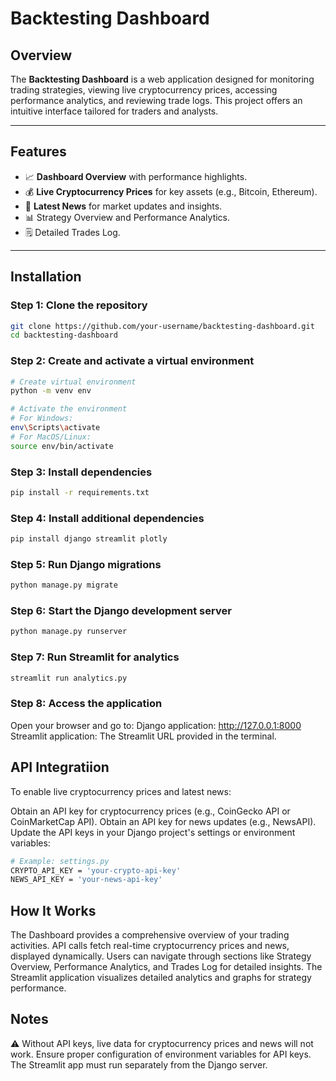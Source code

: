 # Backtesting Dashboard

## Overview
The **Backtesting Dashboard** is a web application designed for monitoring trading strategies, viewing live cryptocurrency prices, accessing performance analytics, and reviewing trade logs. This project offers an intuitive interface tailored for traders and analysts.

---

## Features
- 📈 **Dashboard Overview** with performance highlights.
- 💰 **Live Cryptocurrency Prices** for key assets (e.g., Bitcoin, Ethereum).
- 📰 **Latest News** for market updates and insights.
- 📊 Strategy Overview and Performance Analytics.
- 🗒️ Detailed Trades Log.

---

## Installation

### Step 1: Clone the repository
```bash
git clone https://github.com/your-username/backtesting-dashboard.git
cd backtesting-dashboard
```
### Step 2: Create and activate a virtual environment
```bash
# Create virtual environment
python -m venv env

# Activate the environment
# For Windows:
env\Scripts\activate
# For MacOS/Linux:
source env/bin/activate
```
### Step 3: Install dependencies
```bash
pip install -r requirements.txt
```
### Step 4: Install additional dependencies
```bash
pip install django streamlit plotly
```
### Step 5: Run Django migrations
```bash
python manage.py migrate
```
### Step 6: Start the Django development server
```bash
python manage.py runserver
```
### Step 7: Run Streamlit for analytics
```bash
streamlit run analytics.py
```
### Step 8: Access the application
Open your browser and go to:
Django application: http://127.0.0.1:8000
Streamlit application: The Streamlit URL provided in the terminal.

## API Integratiion
To enable live cryptocurrency prices and latest news:

Obtain an API key for cryptocurrency prices (e.g., CoinGecko API or CoinMarketCap API).
Obtain an API key for news updates (e.g., NewsAPI).
Update the API keys in your Django project's settings or environment variables:
```bash
# Example: settings.py
CRYPTO_API_KEY = 'your-crypto-api-key'
NEWS_API_KEY = 'your-news-api-key'
```


## How It Works
The Dashboard provides a comprehensive overview of your trading activities.
API calls fetch real-time cryptocurrency prices and news, displayed dynamically.
Users can navigate through sections like Strategy Overview, Performance Analytics, and Trades Log for detailed insights.
The Streamlit application visualizes detailed analytics and graphs for strategy performance.

## Notes
⚠️ Without API keys, live data for cryptocurrency prices and news will not work.
Ensure proper configuration of environment variables for API keys.
The Streamlit app must run separately from the Django server.
